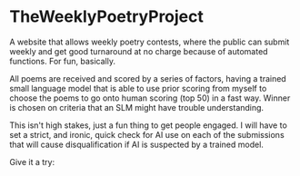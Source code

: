 # TheWeeklyPoetryProject
A website that allows weekly poetry contests, where the public can submit weekly and get good turnaround at no charge because of automated functions. For fun, basically.

All poems are received and scored by a series of factors, having a trained small language model that is able to use prior scoring from myself to choose the poems to go onto human scoring (top 50) in a fast way. Winner is chosen on criteria that an SLM might have trouble understanding.

This isn't high stakes, just a fun thing to get people engaged. I will have to set a strict, and ironic, quick check for AI use on each of the submissions that will cause disqualification if AI is suspected by a trained model.

Give it a try:
